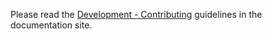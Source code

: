 Please read the [Development - Contributing](https://squall.mtag.dev/contributing/) guidelines in the documentation site.
